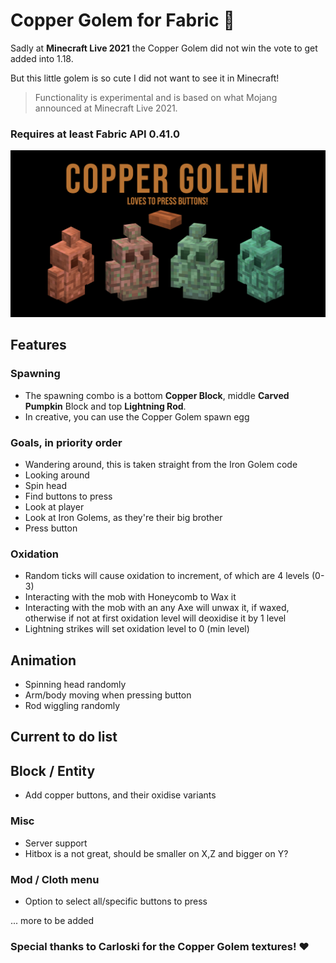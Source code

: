 # Copper Golem for Fabric 🤖
Sadly at __Minecraft Live 2021__ the Copper Golem did not win the vote to get added into 1.18.

But this little golem is so cute I did not want to see it in Minecraft!

> Functionality is experimental and is based on what Mojang announced at Minecraft Live 2021.

### Requires at least Fabric API 0.41.0

<img src="./images/main_screenshot.png"/>

## Features

### Spawning
* The spawning combo is a bottom __Copper Block__, middle __Carved Pumpkin__ Block and top __Lightning Rod__.
* In creative, you can use the Copper Golem spawn egg

### Goals, in priority order
* Wandering around, this is taken straight from the Iron Golem code
* Looking around
* Spin head
* Find buttons to press
* Look at player
* Look at Iron Golems, as they're their big brother
* Press button

### Oxidation
* Random ticks will cause oxidation to increment, of which are 4 levels (0-3)
* Interacting with the mob with Honeycomb to Wax it
* Interacting with the mob with an any Axe will unwax it, if waxed, otherwise if not at first oxidation level will deoxidise it by 1 level
* Lightning strikes will set oxidation level to 0 (min level)

## Animation
* Spinning head randomly
* Arm/body moving when pressing button
* Rod wiggling randomly

## Current to do list
## Block / Entity
* Add copper buttons, and their oxidise variants

### Misc
* Server support
* Hitbox is a not great, should be smaller on X,Z and bigger on Y?

### Mod / Cloth menu
* Option to select all/specific buttons to press

... more to be added

### Special thanks to Carloski for the Copper Golem textures! ❤️

